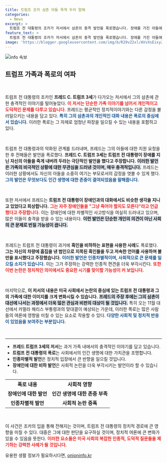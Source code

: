 ```yaml
---
title: 트럼프 조카 삼촌 아들 죽게 두라 말해
categories:
  - News
excerpt: >
  트럼프 전 대통령의 조카가 저서에서 삼촌의 충격 발언을 폭로했습니다. 장애를 가진 아들에 대한 무자비한 조언과 흑인 비하 발언이 담겨 있어 논란이 예상됩니다. 이 책은 그의 가족사와 정치적 대립을 새로운 시각으로 조명합니다.
feature_text: >
  트럼프 전 대통령의 조카가 저서에서 삼촌의 충격 발언을 폭로했습니다. 장애를 가진 아들에 대한 무자비한 조언과 흑인 비하 발언이 담겨 있어 논란이 예상됩니다. 이 책은 그의 가족사와 정치적 대립을 새로운 시각으로 조명합니다.
image: 'https://blogger.googleusercontent.com/img/b/R29vZ2xl/AVvXsEixyZcFfHzMRdzZMjFBmAUKJYCLCGyLL1o632UiGVXcaFdKo_bkvkuCioo0uUKlGfBVcT3P84aROyZIXSBEx3Aw5nCQ3pTgDom1WDC4m8eifvWiAmWEEVb4x6G_l8C0QH225ldMjyaFvpxGEBGNO37VmDTDMHGhJPq73UglMfDca1-0aw/s1600/blogspot.png'
---
```


<p><img src="https://blogger.googleusercontent.com/img/b/R29vZ2xl/AVvXsEixyZcFfHzMRdzZMjFBmAUKJYCLCGyLL1o632UiGVXcaFdKo_bkvkuCioo0uUKlGfBVcT3P84aROyZIXSBEx3Aw5nCQ3pTgDom1WDC4m8eifvWiAmWEEVb4x6G_l8C0QH225ldMjyaFvpxGEBGNO37VmDTDMHGhJPq73UglMfDca1-0aw/s1600/blogspot.png" alt="info 속보" /></p>

<h2 data-ke-size="size26">트럼프 가족과 폭로의 여파</h2>

<p data-ke-size="size16">&nbsp;</p>

<p>트럼프 전 대통령의 조카인 <b>프레드 C. 트럼프 3세</b>가 다가오는 저서에서 그의 삼촌에 관한 충격적인 이야기를 털어놓았다. <b><span style="color: #ee2323;">이 저서는 단순한 가족 이야기를 넘어서 개인적이고 도덕적인 문제를 다루고 있습니다.</span></b> 프레드는 평균적인 정치적이야기와는 다른 감정을 불러일으키는 내용을 담고 있다. <b><span style="color: #1a5490;">특히 그의 삼촌과의 개인적인 대화 내용은 폭로의 중심에 서 있습니다.</span></b> 이러한 폭로는 그 자체로 엄청난 파장을 일으킬 수 있는 내용을 포함하고 있다.</p>

<p data-ke-size="size16">&nbsp;</p>

<p>트럼프 전 대통령과의 악화된 관계를 드러내며, 프레드는 그의 아들에 대한 지원 요청을 한 후 전해들은 발언을 폭로했다. <b>프레드 C. 트럼프 3세는 트럼프 전 대통령이 장애를 지닌 자신의 아들을 죽게 내버려 두라는 극단적인 발언을 했다고 주장합니다.</b> <b><span style="background-color: #21538527;">이러한 발언은 가족의 비극적인 상황에 대한 무관심을 드러낸 것이며, 매우 충격적입니다.</span></b> 프레드는 이러한 상황에서도 자신의 아들을 소중히 여기는 부모로서의 감정을 엿볼 수 있게 했다. <b><span style="color: #1a5490;">그의 발언은 무엇보다도 인간 생명에 대한 존중이 결여되었음을 말해줍니다.</span></b></p>

<p data-ke-size="size16">&nbsp;</p>

<p>또한 저서에서 프레드는 <b>트럼프 전 대통령이 장애인과의 대화에서도 비슷한 생각을 지니고 있었다고 회상합니다.</b> <b><span style="color: #ee2323;">그는 자주 장애인들을 "그냥 죽어야 할지도 모른다"라고 언급했다고 주장합니다.</span></b> 이는 장애인에 대한 차별적인 사고방식을 여실히 드러내고 있으며, 많은 이들이 충격을 받을 수 있는 내용이다. <b><span style="background-color: #21538527;">이런 발언은 단순한 개인의 의견이 아닌 사회의 큰 문제로 번질 가능성이 큽니다.</span></b></p>

<p data-ke-size="size16">&nbsp;</p>

<p>프레드는 트럼프 전 대통령이 과거에 <b>흑인을 비하하는 표현을 사용한 사례</b>도 폭로했다. <b>그는 자신의 차량에 흠집을 낸 범인으로 지목된 흑인들을 두고 저속한 언어를 사용하며 불만을 표시했다고 주장했습니다.</b> <b><span style="color: #1a5490;">이러한 발언은 인종차별적이며, 사회적으로 큰 문제를 일으킬 소지가 있습니다.</span></b> 이는 그가 주장하는 강력한 인종적 편견을 더욱 부각시킨다. <b><span style="color: #ee2323;">또한 이번 논란은 정치적인 의미에서도 중요한 시기를 맞이할 가능성이 커 보입니다.</span></b></p>

<p data-ke-size="size16">&nbsp;</p>

<p>마지막으로, <b>이 저서의 내용은 미국 사회에서 논란의 중심에 있는 트럼프 전 대통령과 그의 가족에 대한 이미지를 크게 변화시킬 수 있습니다.</b> <b><span style="background-color: #21538527;">프레드의 주장 후에는 그의 삼촌이 대선에 나서는 과정에서 더욱 많은 관심과 비판의 대상이 될 것입니다.</span></b> 특히 오는 11월 대선에서 카멀라 해리스 부통령과의 맞대결이 예상되는 가운데, 이러한 폭로는 많은 사람들의 여론에 영향을 미칠 수 있는 요소로 작용할 수 있다. <b><span style="color: #1a5490;">다양한 사회적 및 정치적 반응이 있었음을 보여주는 부분입니다.</span></b></p>

<p data-ke-size="size16">&nbsp;</p>

<hr>

<ul>
<li><b>프레드 트럼프 3세의 저서</b>는 과거 가족 내에서의 충격적인 이야기를 담고 있습니다.</li>
<li><b>트럼프 전 대통령의 폭로</b>는 사회에서의 인간 생명에 대한 가치관을 조명합니다.</li>
<li><b>인종차별적 발언</b>은 정치적 입장에서 큰 반향을 일으킬 것입니다.</li>
<li><b>장애인에 대한 비하 발언</b>은 사회적 논란을 더욱 부각시키는 발언이라 할 수 있습니다.</li>
</ul>

<table style="width:100%;">
<tr>
<td style="text-align: center; height: 17px;"><b>폭로 내용</b></td>
<td style="text-align: center; height: 17px;"><b>사회적 영향</b></td>
</tr>
<tr>
<td style="text-align: center; height: 17px;"><b>장애인에 대한 발언</b></td>
<td style="text-align: center; height: 17px;"><b>인간 생명에 대한 존중 부족</b></td>
</tr>
<tr>
<td style="text-align: center; height: 17px;"><b>인종차별적 발언</b></td>
<td style="text-align: center; height: 17px;"><b>사회적 논란 증폭</b></td>
</tr>
</table>

<p data-ke-size="size16">&nbsp;</p>

<p>이 사건은 조카의 입을 통해 전해지는 것이며, 트럼프 전 대통령의 정치적 경로에 큰 영향을 미칠 수 있다. 대중은 그에 대한 판단을 요구하실 것이며, 정치적 여론에 큰 변화가 있을 수 있음을 뜻한다. <b><span style="color: #ee2323;">이러한 요소들은 미국 사회의 복잡한 인종적, 도덕적 질문들을 제기하는 강력한 사례가 될 것입니다.</span></b></p>
유용한 생활 정보가 필요하시다면, <a href="https://onioninfo.kr" rel="dofollow">onioninfo.kr</a>


